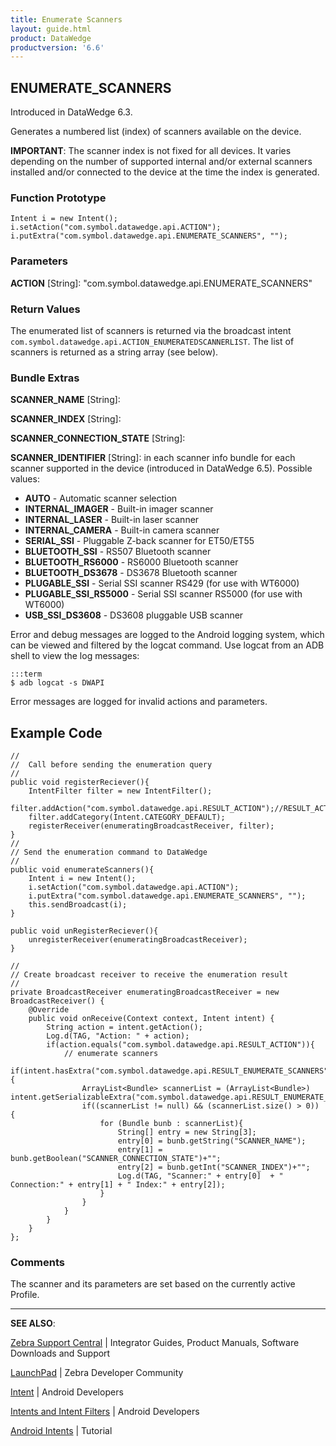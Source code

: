 ```yaml
---
title: Enumerate Scanners 
layout: guide.html
product: DataWedge
productversion: '6.6'
---
```


## ENUMERATE_SCANNERS

Introduced in DataWedge 6.3. 

Generates a numbered list (index) of scanners available on the device. 

**IMPORTANT**: The scanner index is not fixed for all devices. It varies depending on the number of supported internal and/or external scanners installed and/or connected to the device at the time the index is generated. 

### Function Prototype

	Intent i = new Intent();
	i.setAction("com.symbol.datawedge.api.ACTION");
	i.putExtra("com.symbol.datawedge.api.ENUMERATE_SCANNERS", "");

### Parameters
**ACTION** [String]: "com.symbol.datawedge.api.ENUMERATE_SCANNERS"

### Return Values
The enumerated list of scanners is returned via the broadcast intent `com.symbol.datawedge.api.ACTION_ENUMERATEDSCANNERLIST`. The list of scanners is returned as a string array (see below).

### Bundle Extras

**SCANNER_NAME** [String]: 

**SCANNER_INDEX** [String]:  

**SCANNER_CONNECTION_STATE** [String]: 

**SCANNER_IDENTIFIER** [String]: in each scanner info bundle for each scanner supported in the device (introduced in DataWedge 6.5). Possible values:

* **AUTO** - Automatic scanner selection
* **INTERNAL_IMAGER** - Built-in imager scanner
* **INTERNAL_LASER** - Built-in laser scanner
* **INTERNAL_CAMERA** - Built-in camera scanner
* **SERIAL_SSI** - Pluggable Z-back scanner for ET50/ET55 
* **BLUETOOTH_SSI** - RS507 Bluetooth scanner
* **BLUETOOTH_RS6000** - RS6000 Bluetooth scanner
* **BLUETOOTH_DS3678** - DS3678 Bluetooth scanner
* **PLUGABLE_SSI** - Serial SSI scanner RS429 (for use with WT6000)
* **PLUGABLE_SSI_RS5000** - Serial SSI scanner RS5000 (for use with WT6000)
* **USB_SSI_DS3608** - DS3608 pluggable USB scanner


Error and debug messages are logged to the Android logging system, which can be viewed and filtered by the logcat command. Use logcat from an ADB shell to view the log messages:

	:::term
	$ adb logcat -s DWAPI

Error messages are logged for invalid actions and parameters. 

## Example Code

	//
	//  Call before sending the enumeration query
	//
	public void registerReciever(){
	    IntentFilter filter = new IntentFilter();
	    filter.addAction("com.symbol.datawedge.api.RESULT_ACTION");//RESULT_ACTION
	    filter.addCategory(Intent.CATEGORY_DEFAULT);
	    registerReceiver(enumeratingBroadcastReceiver, filter);
	}
	//
	// Send the enumeration command to DataWedge
	//
	public void enumerateScanners(){
	    Intent i = new Intent();
	    i.setAction("com.symbol.datawedge.api.ACTION");
	    i.putExtra("com.symbol.datawedge.api.ENUMERATE_SCANNERS", "");
	    this.sendBroadcast(i);
	}

	public void unRegisterReciever(){
	    unregisterReceiver(enumeratingBroadcastReceiver);
	}

	//
	// Create broadcast receiver to receive the enumeration result
	//
	private BroadcastReceiver enumeratingBroadcastReceiver = new BroadcastReceiver() {
	    @Override
	    public void onReceive(Context context, Intent intent) {
	        String action = intent.getAction();
	        Log.d(TAG, "Action: " + action);
	        if(action.equals("com.symbol.datawedge.api.RESULT_ACTION")){
	            // enumerate scanners
	            if(intent.hasExtra("com.symbol.datawedge.api.RESULT_ENUMERATE_SCANNERS")) {
	                ArrayList<Bundle> scannerList = (ArrayList<Bundle>) intent.getSerializableExtra("com.symbol.datawedge.api.RESULT_ENUMERATE_SCANNERS");
	                if((scannerList != null) && (scannerList.size() > 0)) {
	                    for (Bundle bunb : scannerList){
	                        String[] entry = new String[3];
	                        entry[0] = bunb.getString("SCANNER_NAME");
	                        entry[1] = bunb.getBoolean("SCANNER_CONNECTION_STATE")+"";
	                        entry[2] = bunb.getInt("SCANNER_INDEX")+"";
	                        Log.d(TAG, "Scanner:" + entry[0]  + " Connection:" + entry[1] + " Index:" + entry[2]);
	                    }
	                }
	            }
	        }
	    }
	};


<!-- 11/14/17- COMMENTED AND REPLACED WITH SAMPLE ABOVE, PER ENG. 

	// First send the intents to enumerate the available scanners on the device:
	i.setAction("com.symbol.datawedge.api.ACTION");
	i.putExtra("com.symbol.datawedge.api.ENUMERATE_SCANNERS", "");
	this.sendBroadcast(i);
	
	// define action string:
	String enumerateScanners = "com.symbol.datawedge.api.ACTION";

	// create the intent:
	Intent i = new Intent();
	
	// set the action to perform:
	i.setAction(enumerateScanners);
	
	// send the intent to DataWedge:
	this.sendBroadcast(i);

	// enable the app to receive the enumerated list of available scanners:
	String enumeratedList = "com.symbol.datawedge.api.ACTION";

	// create a filter for the broadcast intent
	IntentFilter filter = new IntentFilter();
	 	filter.addAction(enumeratedList);
	  	filter.addCategory(Intent.CATEGORY_DEFAULT);  // NOTE: REQUIRED for DW6.2 and higher
	  	registerReceiver(myBroadcastReceiver, filter);

	// create a broadcast receiver
	private BroadcastReceiver myBroadcastReceiver = new BroadcastReceiver() {
	   @Override
	   public void onReceive(Context context, Intent intent) {
	        String action = intent.getAction();
	        Log.d(TAG, "Action: " + action); 
	                
         	if(action.equals("com.symbol.datawedge.api.RESULT_ACTION")){
            	Bundle b = intent.getExtras();

    // enumerate scanners
    if(intent.hasExtra("com.symbol.datawedge.api.RESULT_ENUMERATE_SCANNERS")) {
        ArrayList<Bundle> scannerList = (ArrayList<Bundle>) intent.getSerializableExtra("com.symbol.datawedge.api.RESULT_ENUMERATE_SCANNERS");
    if((scannerList != null) && (scannerList.size() > 0)) {
        for ( Bundle bunb: scannerList)
            Log.d(TAG,"Scanner:"+bunb.getString("SCANNER_NAME")+" Connection:"+bunb.getBoolean("SCANNER_CONNECTION_STATE")+" Index:"+bunb.getInt("SCANNER_INDEX"));
                    }
                }
			}
        }
    };
 -->
<!--  	// The following code provided by engineering on 6/26/17 [TUT-14724]
 		// Integrated with main code sample as indicated below: 

	//Enumerate Scanners (send request)
        Intent i = new Intent();
        i.setAction("com.symbol.datawedge.api.ACTION");
        i.putExtra("com.symbol.datawedge.api.ENUMERATE_SCANNERS", "");
        this.sendBroadcast(i); //this line added; those above were already present in sample
       
    
	//Enumerate Scanners (receive results)
    private BroadcastReceiver broadcastReceiver = new BroadcastReceiver() {
        @Override
        public void onReceive(Context context, Intent intent) {
            String action = intent.getAction();
            Log.d(TAG, "Action: " + action); //THIS LINE ADDED TO SAMPLE

            //THE REMAINING CODE (BELOW) REPLACED THE 
            // "REMAINDER OF THE ORIGINAL SAMPLE" (FARTHER BELOW) 

            if(action.equals("com.symbol.datawedge.api.RESULT_ACTION")){
                Bundle b = intent.getExtras();

                // enumerate scanners
                if(intent.hasExtra("com.symbol.datawedge.api.RESULT_ENUMERATE_SCANNERS")) {
                    ArrayList<Bundle> scannerList = (ArrayList<Bundle>) intent.getSerializableExtra("com.symbol.datawedge.api.RESULT_ENUMERATE_SCANNERS");
                    if((scannerList != null) && (scannerList.size() > 0)) {
                        for ( Bundle bunb: scannerList)
                            Log.d(TAG,"Scanner:"+bunb.getString("SCANNER_NAME")+" Connection:"+bunb.getBoolean("SCANNER_CONNECTION_STATE")+" Index:"+bunb.getInt("SCANNER_INDEX"));
                    }
                }
			}
        }
    };

    //"REMAINDER"
    	                if (action.equals(enumeratedList)) {
	                        Bundle b = intent.getExtras();
	                        String[] scanner_list = b.getStringArray(KEY_ENUMERATEDSCANNERLIST);
	                }
	        }
	};
-->

### Comments
The scanner and its parameters are set based on the currently active Profile.

-----

**SEE ALSO**:

[Zebra Support Central](https://www.zebra.com/us/en/support-downloads.html) | Integrator Guides, Product Manuals, Software Downloads and Support

[LaunchPad](https://developer.zebra.com/welcome) | Zebra Developer Community

[Intent](https://developer.android.com/reference/android/content/Intent.html) | Android Developers

[Intents and Intent Filters](http://developer.android.com/guide/components/intents-filters.html) | Android Developers

[Android Intents](http://www.vogella.com/tutorials/AndroidIntent/article.html) | Tutorial
